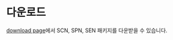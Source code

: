 # 다운로드<a id="download"></a>

[download page](../../download/README.md)에서 SCN, SPN, SEN 패키지를 다운받을 수 있습니다.
